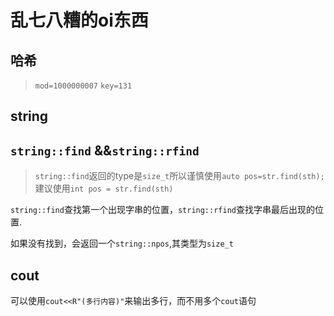 # 乱七八糟的oi东西


## 哈希
> `mod=1000000007`
> `key=131`
## string

## `string::find` &&`string::rfind`
> `string::find`返回的type是`size_t`所以谨慎使用`auto pos=str.find(sth);`建议使用`int pos =
> str.find(sth)`

`string::find`查找第一个出现字串的位置，`string::rfind`查找字串最后出现的位置.

如果没有找到，会返回一个`string::npos`,其类型为`size_t`

## cout
可以使用`cout<<R"(多行内容)"`来输出多行，而不用多个`cout`语句
